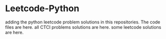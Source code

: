 # Leetcode-Python
adding the python leetcode problem solutions in this repositories. 
The code files are here.
all CTCI problems solutions are here.
some leetcode solutions are here.





































